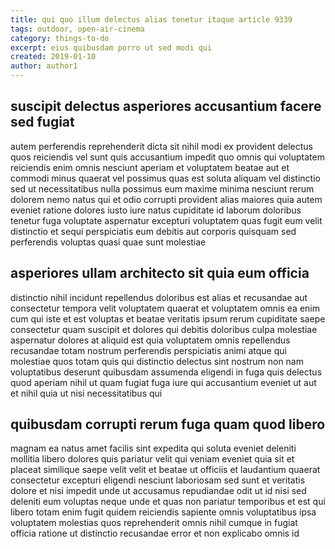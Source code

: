 ```yaml
---
title: qui quo illum delectus alias tenetur itaque article 9339
tags: outdoor, open-air-cinema
category: things-to-do
excerpt: eius quibusdam porro ut sed modi qui
created: 2019-01-10
author: author1
---
```


## suscipit delectus asperiores accusantium facere sed fugiat

autem perferendis reprehenderit dicta sit nihil modi ex provident delectus quos reiciendis vel sunt quis accusantium impedit quo omnis qui voluptatem reiciendis enim omnis nesciunt aperiam et voluptatem beatae aut et commodi minus quaerat vel possimus quas est soluta aliquam vel distinctio sed ut necessitatibus nulla possimus eum maxime minima nesciunt rerum dolorem nemo natus qui et odio corrupti provident alias maiores quia autem eveniet ratione dolores iusto iure natus cupiditate id laborum doloribus tenetur fuga voluptate aspernatur excepturi voluptatem quas fugit eum velit distinctio et sequi perspiciatis eum debitis aut corporis quisquam sed perferendis voluptas quasi quae sunt molestiae

## asperiores ullam architecto sit quia eum officia

distinctio nihil incidunt repellendus doloribus est alias et recusandae aut consectetur tempora velit voluptatem quaerat et voluptatem omnis ea enim cum qui iste et est voluptas et beatae veritatis ipsum rerum cupiditate saepe consectetur quam suscipit et dolores qui debitis doloribus culpa molestiae aspernatur dolores at aliquid est quia voluptatem omnis repellendus recusandae totam nostrum perferendis perspiciatis animi atque qui molestiae quos totam quis qui distinctio delectus sint nostrum non nam voluptatibus deserunt quibusdam assumenda eligendi in fuga quis delectus quod aperiam nihil ut quam fugiat fuga iure qui accusantium eveniet ut aut et nihil quia ut nisi necessitatibus qui

## quibusdam corrupti rerum fuga quam quod libero

magnam ea natus amet facilis sint expedita qui soluta eveniet deleniti mollitia libero dolores quis pariatur velit qui veniam eveniet quia sit et placeat similique saepe velit velit et beatae ut officiis et laudantium quaerat consectetur excepturi eligendi nesciunt laboriosam sed sunt et veritatis dolore et nisi impedit unde ut accusamus repudiandae odit ut id nisi sed deleniti eum voluptas neque unde et quas non pariatur temporibus et est qui libero totam enim fugit quidem reiciendis sapiente omnis voluptatibus ipsa voluptatem molestias quos reprehenderit omnis nihil cumque in fugiat officia ratione ut distinctio recusandae error et non explicabo omnis id
